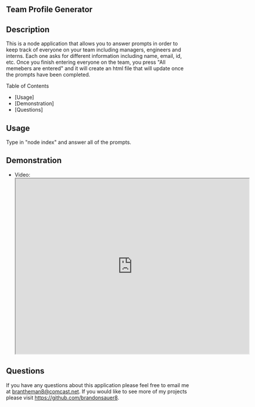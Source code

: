 ## Team Profile Generator

## Description
This is a node application that allows you to answer prompts in order to keep track of everyone on your team including managers, engineers and interns. Each one asks for different information including name, email, id, etc. Once you finish entering everyone on the team, you press "All memebers are entered" and it will create an html file that will update once the prompts have been completed.

Table of Contents
* [Usage]
* [Demonstration]
* [Questions]
## Usage
Type in "node index" and answer all of the prompts. 

## Demonstration
* Video: <iframe src="https://drive.google.com/file/d/1DuiH96hV7y_zRc_85B0kXR-x_0OogU1l/preview" width="640" height="480"></iframe>


## Questions
If you have any questions about this application please feel free to email me at brantheman8@comcast.net. If you would like to see more of my projects please visit https://github.com/brandonsauer8.